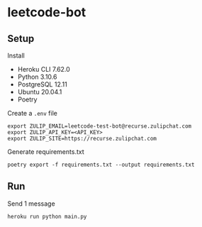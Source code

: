 # leetcode-bot

## Setup

Install
* Heroku CLI 7.62.0
* Python 3.10.6
* PostgreSQL 12.11
* Ubuntu 20.04.1
* Poetry

Create a `.env` file
```
export ZULIP_EMAIL=leetcode-test-bot@recurse.zulipchat.com
export ZULIP_API_KEY=<API_KEY>
export ZULIP_SITE=https://recurse.zulipchat.com
```

Generate requirements.txt
```
poetry export -f requirements.txt --output requirements.txt
```

## Run
Send 1 message
```
heroku run python main.py
```